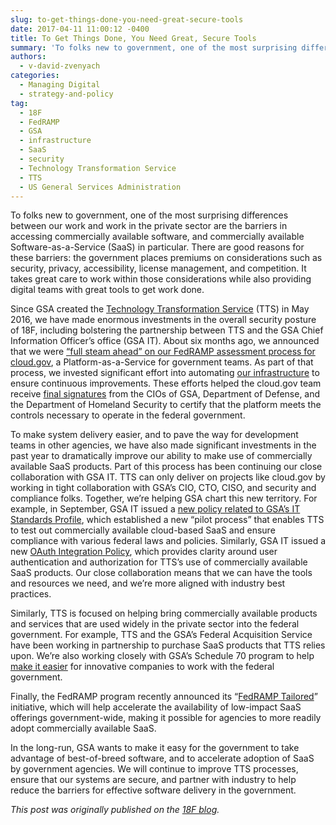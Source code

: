 ```yaml
---
slug: to-get-things-done-you-need-great-secure-tools
date: 2017-04-11 11:00:12 -0400
title: To Get Things Done, You Need Great, Secure Tools
summary: 'To folks new to government, one of the most surprising differences between our work and work in the private sector are the barriers in accessing commercially available software, and commercially available Software-as-a-Service (SaaS) in particular. There are good reasons for these barriers: the government places premiums on considerations such as security, privacy, accessibility, license management,'
authors:
  - v-david-zvenyach
categories:
  - Managing Digital
  - strategy-and-policy
tag:
  - 18F
  - FedRAMP
  - GSA
  - infrastructure
  - SaaS
  - security
  - Technology Transformation Service
  - TTS
  - US General Services Administration
---
```


To folks new to government, one of the most surprising differences between our work and work in the private sector are the barriers in accessing commercially available software, and commercially available Software-as-a-Service (SaaS) in particular. There are good reasons for these barriers: the government places premiums on considerations such as security, privacy, accessibility, license management, and competition. It takes great care to work within those considerations while also providing digital teams with great tools to get work done.

Since GSA created the [Technology Transformation Service](https://www.gsa.gov/portal/category/25729) (TTS) in May 2016, we have made enormous investments in the overall security posture of 18F, including bolstering the partnership between TTS and the GSA Chief Information Officer’s office (GSA IT). About six months ago, we announced that we were [“full steam ahead” on our FedRAMP assessment process for cloud.gov](https://18f.gsa.gov/2016/07/18/cloud-gov-full-steam-ahead-fedramp-assessment-process/), a Platform-as-a-Service for government teams. As part of that process, we invested significant effort into automating [our infrastructure](https://cloud.gov/docs/ops/configuration-management/) to ensure continuous improvements. These efforts helped the cloud.gov team receive [final signatures](https://18f.gsa.gov/2017/02/02/cloud-gov-is-now-fedramp-authorized/) from the CIOs of GSA, Department of Defense, and the Department of Homeland Security to certify that the platform meets the controls necessary to operate in the federal government.

To make system delivery easier, and to pave the way for development teams in other agencies, we have also made significant investments in the past year to dramatically improve our ability to make use of commercially available SaaS products. Part of this process has been continuing our close collaboration with GSA IT. TTS can only deliver on projects like cloud.gov by working in tight collaboration with GSA’s CIO, CTO, CISO, and security and compliance folks. Together, we’re helping GSA chart this new territory. For example, in September, GSA IT issued a [new policy related to GSA’s IT Standards Profile](https://www.gsa.gov/portal/directive/d0/content/541261), which established a new “pilot process” that enables TTS to test out commercially available cloud-based SaaS and ensure compliance with various federal laws and policies. Similarly, GSA IT issued a new [OAuth Integration Policy](https://www.gsa.gov/portal/directive/d0/content/526805), which provides clarity around user authentication and authorization for TTS’s use of commercially available SaaS products. Our close collaboration means that we can have the tools and resources we need, and we’re more aligned with industry best practices.

Similarly, TTS is focused on helping bring commercially available products and services that are used widely in the private sector into the federal government. For example, TTS and the GSA’s Federal Acquisition Service have been working in partnership to purchase SaaS products that TTS relies upon. We’re also working closely with GSA’s Schedule 70 program to help [make it easier](https://www.gsa.gov/portal/content/122754) for innovative companies to work with the federal government.

Finally, the FedRAMP program recently announced its “[FedRAMP Tailored](https://www.fedramp.gov/launching-a-fedramp-tailored-baseline/)” initiative, which will help accelerate the availability of low-impact SaaS offerings government-wide, making it possible for agencies to more readily adopt commercially available SaaS.

In the long-run, GSA wants to make it easy for the government to take advantage of best-of-breed software, and to accelerate adoption of SaaS by government agencies. We will continue to improve TTS processes, ensure that our systems are secure, and partner with industry to help reduce the barriers for effective software delivery in the government.

_This post was originally published on the [18F blog](https://18f.gsa.gov/blog/)._